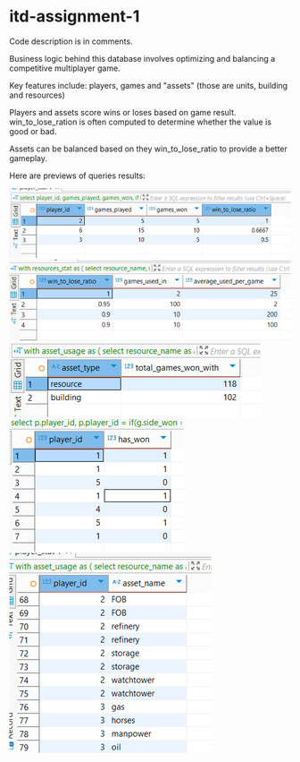 # itd-assignment-1

Code description is in comments.

Business logic behind this database involves optimizing and balancing a competitive multiplayer game.

Key features include:
players, games and "assets" (those are units, building and resources)

Players and assets score wins or loses based on game result.
win_to_lose_ration is often computed to determine whether the value is good or bad.

Assets can be balanced based on they win_to_lose_ratio to provide a better gameplay.

Here are previews of queries results:

![preview](1.PNG)
![preview](2.PNG)
![preview](3.PNG)
![preview](4.PNG)
![preview](5.PNG)
